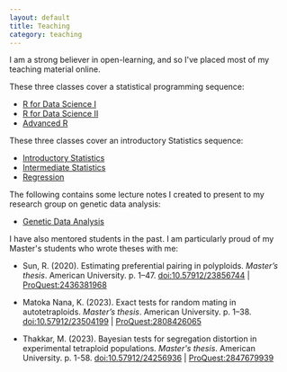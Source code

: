 ```yaml
---
layout: default
title: Teaching
category: teaching
---
```


I am a strong believer in open-learning, and so I've placed most of my teaching material online.

These three classes cover a statistical programming sequence:

- [R for Data Science I](https://dcgerard.github.io/stat_412_612/)
- [R for Data Science II](https://data-science-master.github.io/lectures/)
- [Advanced R](https://dcgerard.github.io/advancedr/)

These three classes cover an introductory Statistics sequence:

- [Introductory Statistics](https://dcgerard.github.io/stat234/)
- [Intermediate Statistics](https://dcgerard.github.io/stat614/)
- [Regression](https://dcgerard.github.io/stat_415_615/)

The following contains some lecture notes I created to present to my research group on genetic data analysis:

- [Genetic Data Analysis](https://dcgerard.github.io/gda/)

I have also mentored students in the past. I am particularly proud of my Master's students who wrote theses with me:

- Sun, R. (2020). Estimating preferential pairing in polyploids. *Master’s thesis*. American University. p. 1–47. [doi:10.57912/23856744](https://doi.org/10.57912/23856744) \| [ProQuest:2436381968](https://www.proquest.com/docview/2436381968)

- Matoka Nana, K. (2023). Exact tests for random mating in autotetraploids. *Master’s thesis*. American University. p. 1–38. [doi:10.57912/23504199](https://doi.org/10.57912/23504199) \| [ProQuest:2808426065](https://www.proquest.com/docview/2808426065)

- Thakkar, M. (2023). Bayesian tests for segregation distortion in experimental tetraploid populations. *Master's thesis*. American University. p. 1-58. [doi:10.57912/24256936](https://doi.org/10.57912/24256936) \| [ProQuest:2847679939](https://www.proquest.com/docview/2847679939)
